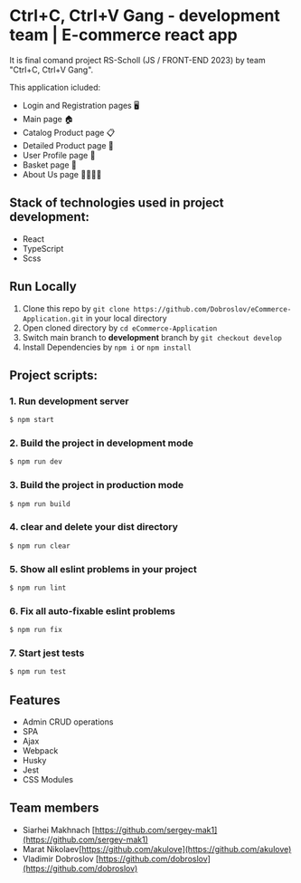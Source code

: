 # Ctrl+C, Ctrl+V Gang - development team | E-commerce react app

It is final comand project RS-Scholl (JS / FRONT-END 2023) by team "Ctrl+C, Ctrl+V Gang".

This application icluded:

- Login and Registration pages 🖥️
- Main page 🏠
- Catalog Product page 📋
- Detailed Product page 🔎
- User Profile page 👤
- Basket page 🛒
- About Us page 🙋‍♂️🙋‍♀️

## Stack of technologies used in project development:

- React
- TypeScript
- Scss

## Run Locally

1. Clone this repo by `git clone https://github.com/Dobroslov/eCommerce-Application.git` in your local directory
1. Open cloned directory by `cd eCommerce-Application`
1. Switch main branch to **development** branch by `git checkout develop`
1. Install Dependencies by `npm i` or `npm install`

## Project scripts:

### 1. Run development server

```sh
$ npm start
```

### 2. Build the project in development mode

```sh
$ npm run dev
```

### 3. Build the project in production mode

```sh
$ npm run build
```

### 4. clear and delete your dist directory

```sh
$ npm run clear
```

### 5. Show all eslint problems in your project

```sh
$ npm run lint
```

### 6. Fix all auto-fixable eslint problems

```sh
$ npm run fix
```

### 7. Start jest tests

```sh
$ npm run test
```

## Features

- Admin CRUD operations
- SPA
- Ajax
- Webpack
- Husky
- Jest
- CSS Modules

## Team members

- Siarhei Makhnach [https://github.com/sergey-mak1](https://github.com/sergey-mak1)
- Marat Nikolaev[https://github.com/akulove](https://github.com/akulove)
- Vladimir Dobroslov [https://github.com/dobroslov](https://github.com/dobroslov)
